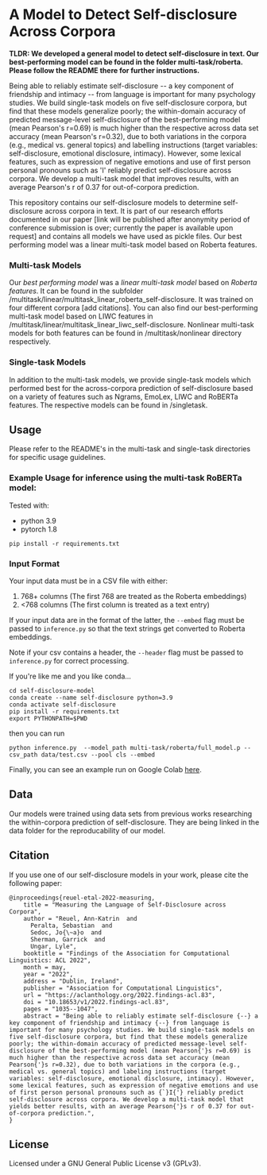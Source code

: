 # A Model to Detect Self-disclosure Across Corpora

**TLDR: We developed a general model to detect self-disclosure in text. Our best-performing model can be found in the folder multi-task/roberta. Please follow the README there for further instructions.** 

Being able to reliably estimate self-disclosure -- a key component of friendship and intimacy -- from language is important for many psychology studies. We build single-task models on five self-disclosure corpora, but find that these models generalize poorly; the within-domain accuracy of predicted message-level self-disclosure of the best-performing model (mean Pearson's r=0.69) is much higher than the respective across data set accuracy (mean Pearson's r=0.32), due to both variations in the corpora (e.g., medical vs. general topics) and labelling instructions (target variables: self-disclosure, emotional disclosure, intimacy). However, some lexical features, such as expression of negative emotions and use of first person personal pronouns such as 'I' reliably predict self-disclosure across corpora. We develop a multi-task model that improves results, with an average Pearson's r of 0.37 for out-of-corpora prediction. 

This repository contains our self-disclosure models to determine self-disclosure across corpora in text. It is part of our research efforts documented in our paper [link will be published after anonymity period of conference submission is over; currently the paper is available upon request] and contains all models we have used as pickle files. Our best performing model was a linear multi-task model based on Roberta features.

### Multi-task Models

Our *best performing model* was a *linear multi-task model* based on *Roberta features*. It can be found in the subfolder /multitask/linear/multitask_linear_roberta_self-disclosure. It was trained on four different corpora [add citations]. You can also find our best-performing multi-task model based on LIWC features in /multitask/linear/multitask_linear_liwc_self-disclosure. Nonlinear multi-task models for both features can be found in /multitask/nonlinear directory respectively.

### Single-task Models

In addition to the multi-task models, we provide single-task models which performed best for the across-corpora prediction of self-disclosure based on a variety of features such as Ngrams, EmoLex, LIWC and RoBERTa features. The respective models can be found in /singletask.

## Usage

Please refer to the README's in the multi-task and single-task directories for specific usage guidelines.

### Example Usage for inference using the multi-task RoBERTa model:

Tested with:
- python 3.9
- pytorch 1.8

`pip install -r requirements.txt`

### Input Format
Your input data must be in a CSV file with either:
1. 768+ columns (The first 768 are treated as the Roberta embeddings)
2. <768 columns (The first column is treated as a text entry)

If your input data are in the format of the latter, the `--embed` flag must be passed to `inference.py` so that the text strings get converted to Roberta embeddings.

Note if your csv contains a header, the `--header` flag must be passed to `inference.py` for correct processing.

If you're like me and you like conda...
```
cd self-disclosure-model
conda create --name self-disclosure python=3.9
conda activate self-disclosure
pip install -r requirements.txt
export PYTHONPATH=$PWD
```
then you can run
```
python inference.py  --model_path multi-task/roberta/full_model.p --csv_path data/test.csv --pool cls --embed
```

Finally, you can see an example run on Google Colab [here](https://colab.research.google.com/drive/1_mdapB76WAs-lmo0Qyd7tUsuyLr7d0bq).

## Data

Our models were trained using data sets from previous works researching the within-corpora prediction of self-disclosure. They are being linked in the data folder for the reproducability of our model.

## Citation

If you use one of our self-disclosure models in your work, please cite the following paper:

```
@inproceedings{reuel-etal-2022-measuring,
    title = "Measuring the Language of Self-Disclosure across Corpora",
    author = "Reuel, Ann-Katrin  and
      Peralta, Sebastian  and
      Sedoc, Jo{\~a}o  and
      Sherman, Garrick  and
      Ungar, Lyle",
    booktitle = "Findings of the Association for Computational Linguistics: ACL 2022",
    month = may,
    year = "2022",
    address = "Dublin, Ireland",
    publisher = "Association for Computational Linguistics",
    url = "https://aclanthology.org/2022.findings-acl.83",
    doi = "10.18653/v1/2022.findings-acl.83",
    pages = "1035--1047",
    abstract = "Being able to reliably estimate self-disclosure {--} a key component of friendship and intimacy {--} from language is important for many psychology studies. We build single-task models on five self-disclosure corpora, but find that these models generalize poorly; the within-domain accuracy of predicted message-level self-disclosure of the best-performing model (mean Pearson{'}s r=0.69) is much higher than the respective across data set accuracy (mean Pearson{'}s r=0.32), due to both variations in the corpora (e.g., medical vs. general topics) and labeling instructions (target variables: self-disclosure, emotional disclosure, intimacy). However, some lexical features, such as expression of negative emotions and use of first person personal pronouns such as {`}I{'} reliably predict self-disclosure across corpora. We develop a multi-task model that yields better results, with an average Pearson{'}s r of 0.37 for out-of-corpora prediction.",
}
```

## License

Licensed under a GNU General Public License v3 (GPLv3).
